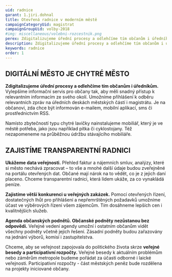 ```yaml
---
uid: radnice
garant: 1.jiri.dohnal
title: Otevřená radnice v moderním městě
campaignCategoryUid: magistrat
campaignGroupUid: volby-2018
#img: miscellaneous/volebni-rozcestnik.png
perex: Zdigitalizujeme úřední procesy a odlehčíme tím občanům i úředníkům. Vylepšíme informační servis pro občany tak, aby měli snadný přístup k relevantním informacím ze svého okolí. prostřednictvím RSS.
description: Zdigitalizujeme úřední procesy a odlehčíme tím občanům i úředníkům. Vylepšíme informační servis pro občany tak, aby měli snadný přístup k relevantním informacím ze svého okolí.
keywords: radnice
order: 1
---
```


## DIGITÁLNÍ MĚSTO JE CHYTRÉ MĚSTO
 
**Zdigitalizujeme úřední procesy a odlehčíme tím občanům i úředníkům.** Vylepšíme informační servis pro občany tak, aby měli snadný přístup k relevantním informacím ze svého okolí. Umožníme přihlášení k odběru relevantních zpráv na úředních deskách městských částí i magistrátu. Je na občanovi, zda chce být informován e-mailem, mobilní aplikací, sms či prostřednictvím RSS.
 
Namísto zbytečností typu chytré lavičky nainstalujeme mobiliář, který je ve městě potřeba, jako jsou například pítka či cyklostojany. Též nezapomeneme na průběžnou údržbu stávajícího mobiliáře.
 
## ZAJISTÍME TRANSPARENTNÍ RADNICI
 
**Ukážeme data veřejnosti.** Přehled faktur a nájemních smluv, analýzy, které si město nechává zpracovat – to vše a mnohé další údaje budou zveřejněné na portálu otevřených dat.
Občané mají nárok na to vědět, co je z jejich daní placeno. Chceme transparentní radnici, která lidem ukáže, za co vynakládá peníze.
 
**Zajistíme větší konkurenci u veřejných zakázek.** Pomocí otevřených řízení, dostatečných lhůt pro přihlášení a nepřemrštěných požadavků umožníme účast ve výběrových řízení všem zájemcům. Tím dosáhneme lepších cen i kvalitnějších služeb.
 
**Agenda občanských podnětů. Občanské podněty nezůstanou bez odpovědi.** Veřejné vedení agendy umožní i ostatním občanům vidět všechny podněty včetně jejich řešení. Zásadní podněty budou zařazovány na jednání výborů, komisí i zastupitelstva.
 
Chceme, aby se veřejnost zapojovala do politického života skrze **veřejné besedy a participativní rozpočty.**
Veřejné besedy k aktuálním problémům nebo záměrům metropole budeme pořádat za účasti odborné i laické veřejnosti.
Participativní rozpočty - část městských peněz bude rozdělena na projekty iniciované občany.

